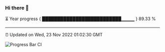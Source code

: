 ### Hi there 👋

⏳ Year progress { ██████████████████████████▁▁▁▁ } 89.33 %

---

⏰ Updated on Wed, 23 Nov 2022 01:02:30 GMT

![Progress Bar CI](https://github.com/liununu/liununu/workflows/Progress%20Bar%20CI/badge.svg)
